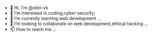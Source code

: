 - 👋 Hi, I’m @nitin-vk
- 👀 I’m interested in coding,cyber-security;
- 🌱 I’m currently learning web development ...
- 💞️ I’m looking to collaborate on web development,ethical hacking ...
- 📫 How to reach me ...

<!---
nitin-vk/nitin-vk is a ✨ special ✨ repository because its `README.md` (this file) appears on your GitHub profile.
You can click the Preview link to take a look at your changes.
--->
